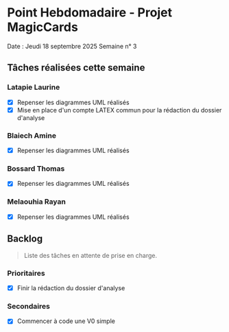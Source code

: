 # Point Hebdomadaire - Projet MagicCards

Date : Jeudi 18 septembre 2025
Semaine n° 3

## Tâches réalisées cette semaine

### Latapie Laurine

- [x] Repenser les diagrammes UML réalisés
- [x] Mise en place d'un compte LATEX commun pour la rédaction du dossier d'analyse

###  Blaiech Amine

- [x] Repenser les diagrammes UML réalisés


### Bossard Thomas

- [x] Repenser les diagrammes UML réalisés

### Melaouhia Rayan

- [x] Repenser les diagrammes UML réalisés

## Backlog

> Liste des tâches en attente de prise en charge.

### Prioritaires

- [x] Finir la rédaction du dossier d'analyse

### Secondaires

- [X] Commencer à code une V0 simple 
